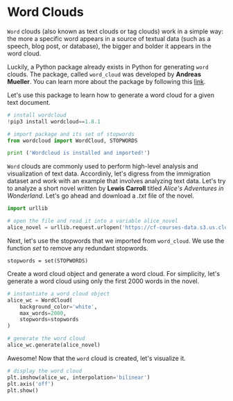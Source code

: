 # Word Clouds

`Word` clouds (also known as text clouds or tag clouds) work in a simple way: the more a specific word appears in a source of textual data (such as a speech, blog post, or database), the bigger and bolder it appears in the word cloud.

Luckily, a Python package already exists in Python for generating `word` clouds. The package, called `word_cloud` was developed by **Andreas Mueller**. You can learn more about the package by following this [link](https://github.com/amueller/word_cloud/).

Let's use this package to learn how to generate a word cloud for a given text document.

```python
# install wordcloud
!pip3 install wordcloud==1.8.1

# import package and its set of stopwords
from wordcloud import WordCloud, STOPWORDS

print ('Wordcloud is installed and imported!')
```

`Word` clouds are commonly used to perform high-level analysis and visualization of text data. Accordinly, let's digress from the immigration dataset and work with an example that involves analyzing text data. Let's try to analyze a short novel written by **Lewis Carroll** titled _Alice's Adventures in Wonderland_. Let's go ahead and download a _.txt_ file of the novel.

```python
import urllib

# open the file and read it into a variable alice_novel
alice_novel = urllib.request.urlopen('https://cf-courses-data.s3.us.cloud-object-storage.appdomain.cloud/IBMDeveloperSkillsNetwork-DV0101EN-SkillsNetwork/Data%20Files/alice_novel.txt').read().decode("utf-8")
```

Next, let's use the stopwords that we imported from `word_cloud`. We use the function _set_ to remove any redundant stopwords.

	stopwords = set(STOPWORDS)

Create a word cloud object and generate a word cloud. For simplicity, let's generate a word cloud using only the first 2000 words in the novel.

```python
# instantiate a word cloud object
alice_wc = WordCloud(
    background_color='white',
    max_words=2000,
    stopwords=stopwords
)

# generate the word cloud
alice_wc.generate(alice_novel)
```

Awesome! Now that the `word` cloud is created, let's visualize it.

```python
# display the word cloud
plt.imshow(alice_wc, interpolation='bilinear')
plt.axis('off')
plt.show()
```